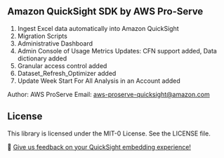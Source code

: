 ## Amazon QuickSight SDK by AWS Pro-Serve

1. Ingest Excel data automatically into Amazon QuickSight
2. Migration Scripts
3. Administrative Dashboard
4. Admin Console of Usage Metrics
  Updates: CFN support added, Data dictionary added
5. Granular access control added
6. Dataset_Refresh_Optimizer added
7. Update Week Start For All Analysis in an Account added

Author: AWS ProServe
Email: aws-proserve-quicksight@amazon.com

## License

This library is licensed under the MIT-0 License. See the LICENSE file.




💭 [Give us feedback on your QuickSight embedding experience!](https://amazonmr.au1.qualtrics.com/jfe/form/SV_82jpzFSMLDBH1K6)
